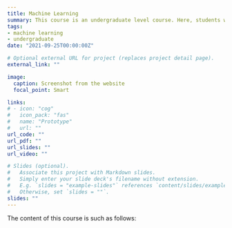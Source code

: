 ```yaml
---
title: Machine Learning
summary: This course is an undergraduate level course. Here, students will learn fundamental concept related to machine learning, as well as its applicability in solving real world problems. 
tags: 
- machine learning
- undergraduate
date: "2021-09-25T00:00:00Z"

# Optional external URL for project (replaces project detail page).
external_link: ""

image:
  caption: Screenshot from the website
  focal_point: Smart

links:
# - icon: "cog"
#   icon_pack: "fas"
#   name: "Prototype"
#   url: ""
url_code: ""
url_pdf: ""
url_slides: ""
url_video: ""

# Slides (optional).
#   Associate this project with Markdown slides.
#   Simply enter your slide deck's filename without extension.
#   E.g. `slides = "example-slides"` references `content/slides/example-slides.md`.
#   Otherwise, set `slides = ""`.
slides: ""
---
```


The content of this course is such as follows:

